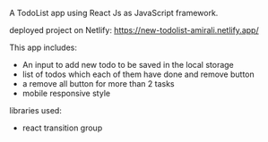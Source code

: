 A TodoList app using React Js as JavaScript framework.

deployed project on Netlify: https://new-todolist-amirali.netlify.app/

This app includes:
- An input to add new todo to be saved in the local storage
- list of todos which each of them have done and remove button
- a remove all button for more than 2 tasks
- mobile responsive style

libraries used:
- react transition group

